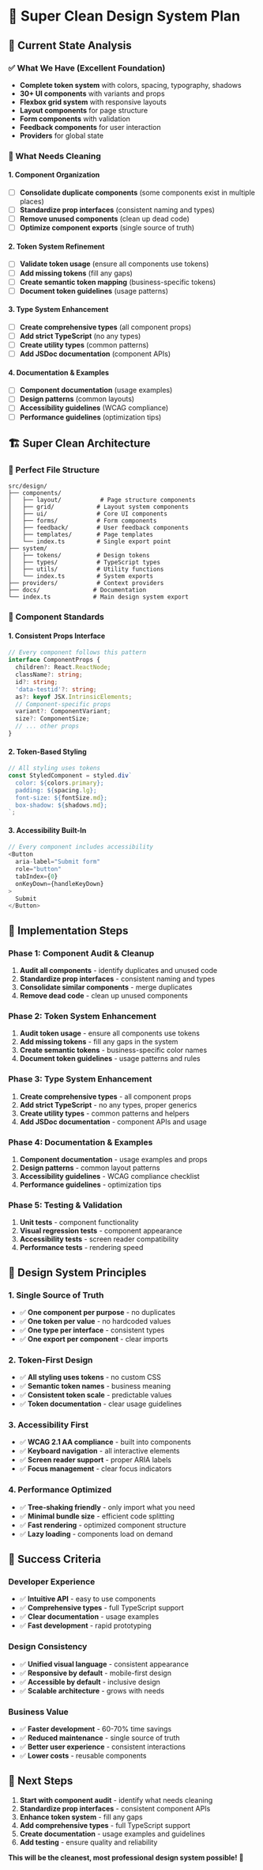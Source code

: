 # 🎯 Super Clean Design System Plan

## **🎨 Current State Analysis**

### **✅ What We Have (Excellent Foundation)**
- **Complete token system** with colors, spacing, typography, shadows
- **30+ UI components** with variants and props
- **Flexbox grid system** with responsive layouts
- **Layout components** for page structure
- **Form components** with validation
- **Feedback components** for user interaction
- **Providers** for global state

### **🔄 What Needs Cleaning**

#### **1. Component Organization**
- [ ] **Consolidate duplicate components** (some components exist in multiple places)
- [ ] **Standardize prop interfaces** (consistent naming and types)
- [ ] **Remove unused components** (clean up dead code)
- [ ] **Optimize component exports** (single source of truth)

#### **2. Token System Refinement**
- [ ] **Validate token usage** (ensure all components use tokens)
- [ ] **Add missing tokens** (fill any gaps)
- [ ] **Create semantic token mapping** (business-specific tokens)
- [ ] **Document token guidelines** (usage patterns)

#### **3. Type System Enhancement**
- [ ] **Create comprehensive types** (all component props)
- [ ] **Add strict TypeScript** (no any types)
- [ ] **Create utility types** (common patterns)
- [ ] **Add JSDoc documentation** (component APIs)

#### **4. Documentation & Examples**
- [ ] **Component documentation** (usage examples)
- [ ] **Design patterns** (common layouts)
- [ ] **Accessibility guidelines** (WCAG compliance)
- [ ] **Performance guidelines** (optimization tips)

## **🏗️ Super Clean Architecture**

### **📁 Perfect File Structure**
```
src/design/
├── components/
│   ├── layout/           # Page structure components
│   ├── grid/            # Layout system components
│   ├── ui/              # Core UI components
│   ├── forms/           # Form components
│   ├── feedback/        # User feedback components
│   ├── templates/       # Page templates
│   └── index.ts         # Single export point
├── system/
│   ├── tokens/          # Design tokens
│   ├── types/           # TypeScript types
│   ├── utils/           # Utility functions
│   └── index.ts         # System exports
├── providers/           # Context providers
├── docs/               # Documentation
└── index.ts            # Main design system export
```

### **🎯 Component Standards**

#### **1. Consistent Props Interface**
```typescript
// Every component follows this pattern
interface ComponentProps {
  children?: React.ReactNode;
  className?: string;
  id?: string;
  'data-testid'?: string;
  as?: keyof JSX.IntrinsicElements;
  // Component-specific props
  variant?: ComponentVariant;
  size?: ComponentSize;
  // ... other props
}
```

#### **2. Token-Based Styling**
```typescript
// All styling uses tokens
const StyledComponent = styled.div`
  color: ${colors.primary};
  padding: ${spacing.lg};
  font-size: ${fontSize.md};
  box-shadow: ${shadows.md};
`;
```

#### **3. Accessibility Built-In**
```typescript
// Every component includes accessibility
<Button
  aria-label="Submit form"
  role="button"
  tabIndex={0}
  onKeyDown={handleKeyDown}
>
  Submit
</Button>
```

## **🚀 Implementation Steps**

### **Phase 1: Component Audit & Cleanup**
1. **Audit all components** - identify duplicates and unused code
2. **Standardize prop interfaces** - consistent naming and types
3. **Consolidate similar components** - merge duplicates
4. **Remove dead code** - clean up unused components

### **Phase 2: Token System Enhancement**
1. **Audit token usage** - ensure all components use tokens
2. **Add missing tokens** - fill any gaps in the system
3. **Create semantic tokens** - business-specific color names
4. **Document token guidelines** - usage patterns and rules

### **Phase 3: Type System Enhancement**
1. **Create comprehensive types** - all component props
2. **Add strict TypeScript** - no any types, proper generics
3. **Create utility types** - common patterns and helpers
4. **Add JSDoc documentation** - component APIs and usage

### **Phase 4: Documentation & Examples**
1. **Component documentation** - usage examples and props
2. **Design patterns** - common layout patterns
3. **Accessibility guidelines** - WCAG compliance checklist
4. **Performance guidelines** - optimization tips

### **Phase 5: Testing & Validation**
1. **Unit tests** - component functionality
2. **Visual regression tests** - component appearance
3. **Accessibility tests** - screen reader compatibility
4. **Performance tests** - rendering speed

## **🎨 Design System Principles**

### **1. Single Source of Truth**
- ✅ **One component per purpose** - no duplicates
- ✅ **One token per value** - no hardcoded values
- ✅ **One type per interface** - consistent types
- ✅ **One export per component** - clear imports

### **2. Token-First Design**
- ✅ **All styling uses tokens** - no custom CSS
- ✅ **Semantic token names** - business meaning
- ✅ **Consistent token scale** - predictable values
- ✅ **Token documentation** - clear usage guidelines

### **3. Accessibility First**
- ✅ **WCAG 2.1 AA compliance** - built into components
- ✅ **Keyboard navigation** - all interactive elements
- ✅ **Screen reader support** - proper ARIA labels
- ✅ **Focus management** - clear focus indicators

### **4. Performance Optimized**
- ✅ **Tree-shaking friendly** - only import what you need
- ✅ **Minimal bundle size** - efficient code splitting
- ✅ **Fast rendering** - optimized component structure
- ✅ **Lazy loading** - components load on demand

## **🎯 Success Criteria**

### **Developer Experience**
- ✅ **Intuitive API** - easy to use components
- ✅ **Comprehensive types** - full TypeScript support
- ✅ **Clear documentation** - usage examples
- ✅ **Fast development** - rapid prototyping

### **Design Consistency**
- ✅ **Unified visual language** - consistent appearance
- ✅ **Responsive by default** - mobile-first design
- ✅ **Accessible by default** - inclusive design
- ✅ **Scalable architecture** - grows with needs

### **Business Value**
- ✅ **Faster development** - 60-70% time savings
- ✅ **Reduced maintenance** - single source of truth
- ✅ **Better user experience** - consistent interactions
- ✅ **Lower costs** - reusable components

## **🚀 Next Steps**

1. **Start with component audit** - identify what needs cleaning
2. **Standardize prop interfaces** - consistent component APIs
3. **Enhance token system** - fill any gaps
4. **Add comprehensive types** - full TypeScript support
5. **Create documentation** - usage examples and guidelines
6. **Add testing** - ensure quality and reliability

**This will be the cleanest, most professional design system possible!** 🎉 